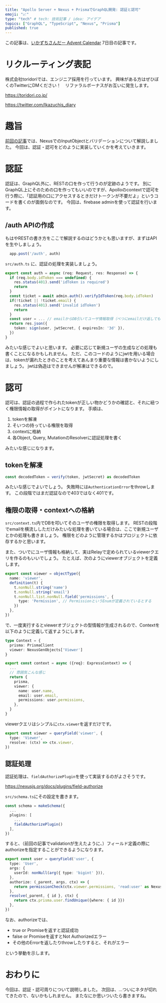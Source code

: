 ```yaml
---
title: "Apollo Server + Nexus + PrismaでGraphQL開発: 認証と認可"
emoji: "📈"
type: "tech" # tech: 技術記事 / idea: アイデア
topics: ["GraphQL", "TypeScript", "Nexus", "Prisma"]
published: true
---
```

この記事は、[いかずちさんだー Advent Calendar](https://adventar.org/calendars/7111) 7日目の記事です。

# リクルーティング表記

株式会社toridoriでは、エンジニア採用を行っています。
興味がある方はぜひぼくのTwitterにDMください！　リファラルボーナスがお互いに発生します。

https://toridori.co.jp/

https://twitter.com/Ikazuchis_diary

# 趣旨

[前回の記事](https://zenn.dev/ikazuchi/articles/211204_graphql_nexus_4)では、NexusでのInputObjectとバリデーションについて解説しました。
今回は、認証・認可をどのように実装していくかを考えていきます。

# 認証

認証は、GraphQL外に、RESTの口を作って行うのが定跡のようです。
別にGraphQL上にそのための口を作ってもいいのですが、Apolloのcontextで認可を行う際に、「認証用の口にアクセスするときだけトークンが不要だよ」というコードを書くのが面倒なのです。
今回は、firebase adminを使って認証を行います。

## /auth APIの作成

もはやRESTの書き方をここで解説するのはどうかとも思いますが、まずはAPIを生やしましょう。

```typescript:src/main.ts
  app.post('/auth', auth)
```

`src/auth.ts` に、認証の処理を実装しましょう。

```typescript:src/auth.ts
export const auth = async (req: Request, res: Response) => {
  if (req.body.idToken === undefined) {
    res.status(401).send('idToken is required')
    return
  }
  const ticket = await admin.auth().verifyIdToken(req.body.idToken)
  if(!ticket || !ticket.email) {
    res.status(401).send('invalid idToken')
    return
  }
  const user = ... // emailからDB引いてユーザ情報取得（べつにemailだけ返してもいい説もある）
  return res.json({
    token: sign(user, jwtSecret, { expiresIn: '3d' }),
  })
}
```

みたいな感じでよいと思います。
必要に応じて新規ユーザの生成などの処理も書くことになるかもしれません。
ただ、このコードのようにjwtを用いる場合は、tokenが漏れたときのことを考えてあんまり重要な情報は書かないようにしましょう。
jwtは偽造はできませんが解凍はできるので。

# 認可

認可は、認証の過程で作られたtokenが正しい物かどうかの確認と、それに紐つく権限情報の取得がポイントになります。
手順は、

1. tokenを解凍
2. そいつの持っている権限を取得
3. contextに格納
4. 各Object, Query, MutationのResolverに認証処理を書く

みたいな感じになります。

## tokenを解凍

```typescript:src/context.ts
const decodedToken = verify(token, jwtSecret) as decodedToken
```

みたいな感じでよいでしょう。
失敗時には`AuthenticationError`をthrowします。
この段階ではまだ認証なので403ではなく401です。

## 権限の取得・contextへの格納

`src/context.ts`内でDBを叩いてそのユーザの権限を取得します。
RESTの段階でemailを横流ししただけみたいな処理を書いている場合は、ここで新規ユーザとかの処理も書きましょう。
権限をどのように管理するかはプロジェクトに依存するかと思います。

また、ついでにユーザ情報も格納して、実はRelayで定められているviewerクエリを作るのもいいでしょう。
たとえば、次のようにviewerオブジェクトを定義します。

```typescript:src/object/viewer.ts
export const viewer = objectType({
  name: 'viewer',
  definition(t) {
    t.nonNull.string('name')
    t.nonNull.string('email')
    t.nonNull.list.nonNull.field('permissions', {
      type: 'Permission', // PermissionというEnumが定義されているとする
    })
  },
})
```

で、一度実行するとviewerオブジェクトの型情報が生成されるので、Contextを以下のように定義して返すようにします。

```typescript:src/context.ts
type Context = {
  prisma: PrismaClient
  viewer: NexusGenObjects['Viewer']
}

export const context = async ({req}: ExpressContext) => {
  ...
  // 雰囲気こんな感じ
  return {
    prisma,
    viewer: {
      name: user.name,
      email: user.email,
      permissions: user.permissions,
    },
  }
}
```

viewerクエリはシンプルに`ctx.viewer`を返すだけです。

```typescript:src/query/viewer.ts
export const viewer = queryField('viewer', {
  type: 'Viewer',
  resolve: (ctx) => ctx.viewer,
})
```

## 認証処理

認証処理は、`fieldAuthorizePlugin`を使って実装するのがよさそうです。

https://nexusjs.org/docs/plugins/field-authorize

`src/schema.ts`にその設定を書きます。

```typescript:src/schema.ts
const schema = makeSchema({
  ...
  plugins: [
    ...
    fieldAuthorizePlugin()
  ],
})
```

すると、（前回の記事でvalidationが生えたように、）フィールド定義の際にauthorizeを指定することができるようになります。

```typescript:src/query/post.ts
export const user = queryField('user', {
  type: 'User',
  args: {
    userId: nonNull(arg({ type: 'bigint' })),
  },
  authorize: (_parent, args, ctx) => {
    return permissionCheck(ctx.viewer.permissions, 'read:user' as NexusGenEnums['Permission'])
  },
  resolve(_parent, { id }, ctx) {
    return ctx.prisma.user.findUnique({where: { id }})
  },
})
```

なお、authorizeでは、

- true or Promise<true>を返すと認証成功
- false or Promise<false>を返すとNot Authorizedエラー
- その他のErrorを返したりthrowしたりすると、それがエラー

という挙動を示します。

# おわりに

今回は、認証・認可周りについて説明しました。
次回は、…ついにネタが切れてきたので、ないかもしれません。
またなにか思いついたら書きますね。